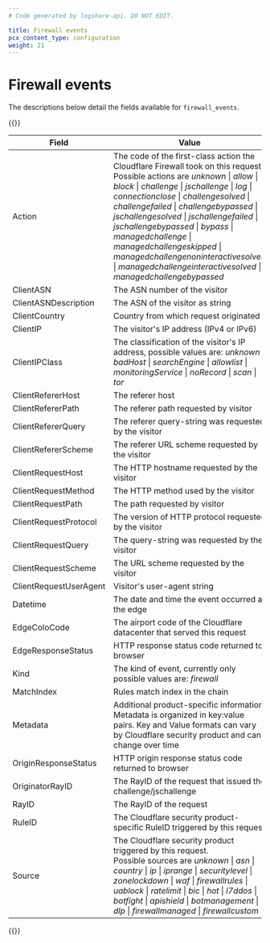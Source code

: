 ```yaml
---
# Code generated by logshare-api. DO NOT EDIT.

title: Firewall events
pcx_content_type: configuration
weight: 21
---
```


# Firewall events

The descriptions below detail the fields available for `firewall_events`.

{{<table-wrap>}}

| Field | Value | Type |
| -- | -- | -- |
| Action | The code of the first-class action the Cloudflare Firewall took on this request. <br />Possible actions are <em>unknown</em> \| <em>allow</em> \| <em>block</em> \| <em>challenge</em> \| <em>jschallenge</em> \| <em>log</em> \| <em>connectionclose</em> \| <em>challengesolved</em> \| <em>challengefailed</em> \| <em>challengebypassed</em> \| <em>jschallengesolved</em> \| <em>jschallengefailed</em> \| <em>jschallengebypassed</em> \| <em>bypass</em> \| <em>managedchallenge</em> \| <em>managedchallengeskipped</em> \| <em>managedchallengenoninteractivesolved</em> \| <em>managedchallengeinteractivesolved</em> \| <em>managedchallengebypassed</em> | string |
| ClientASN | The ASN number of the visitor | int |
| ClientASNDescription | The ASN of the visitor as string | string |
| ClientCountry | Country from which request originated | string |
| ClientIP | The visitor's IP address (IPv4 or IPv6) | string |
| ClientIPClass | The classification of the visitor's IP address, possible values are: <em>unknown</em> \| <em>badHost</em> \| <em>searchEngine</em> \| <em>allowlist</em> \| <em>monitoringService</em> \| <em>noRecord</em> \| <em>scan</em> \| <em>tor</em> | string |
| ClientRefererHost | The referer host | string |
| ClientRefererPath | The referer path requested by visitor | string |
| ClientRefererQuery | The referer query-string was requested by the visitor | string |
| ClientRefererScheme | The referer URL scheme requested by the visitor | string |
| ClientRequestHost | The HTTP hostname requested by the visitor | string |
| ClientRequestMethod | The HTTP method used by the visitor | string |
| ClientRequestPath | The path requested by visitor | string |
| ClientRequestProtocol | The version of HTTP protocol requested by the visitor | string |
| ClientRequestQuery | The query-string was requested by the visitor | string |
| ClientRequestScheme | The URL scheme requested by the visitor | string |
| ClientRequestUserAgent | Visitor's user-agent string | string |
| Datetime | The date and time the event occurred at the edge | int or string |
| EdgeColoCode | The airport code of the Cloudflare datacenter that served this request | string |
| EdgeResponseStatus | HTTP response status code returned to browser | int |
| Kind | The kind of event, currently only possible values are: <em>firewall</em> | string |
| MatchIndex | Rules match index in the chain | int |
| Metadata | Additional product-specific information. Metadata is organized in key:value pairs. Key and Value formats can vary by Cloudflare security product and can change over time | object |
| OriginResponseStatus | HTTP origin response status code returned to browser | int |
| OriginatorRayID | The RayID of the request that issued the challenge/jschallenge | string |
| RayID | The RayID of the request | string |
| RuleID | The Cloudflare security product-specific RuleID triggered by this request | string |
| Source | The Cloudflare security product triggered by this request. <br />Possible sources are <em>unknown</em> \| <em>asn</em> \| <em>country</em> \| <em>ip</em> \| <em>iprange</em> \| <em>securitylevel</em> \| <em>zonelockdown</em> \| <em>waf</em> \| <em>firewallrules</em> \| <em>uablock</em> \| <em>ratelimit</em> \| <em>bic</em> \| <em>hot</em> \| <em>l7ddos</em> \| <em>botfight</em> \| <em>apishield</em> \| <em>botmanagement</em> \| <em>dlp</em> \| <em>firewallmanaged</em> \| <em>firewallcustom</em> | string |

{{</table-wrap>}}
